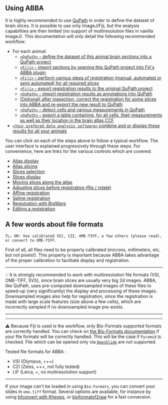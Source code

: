 ## Using ABBA

It is highly recommended to use [QuPath](https://qupath.github.io/) in order to define the dataset of brain slices. It is possible to use only ImageJ/Fiji, but the analysis capabilities are then limited (no support of multiresolution files in vanilla ImageJ). This documentation will only detail the following recommended workflow:

* For each animal:
  * [`<QuPath>` - define the dataset of this animal brain sections into a QuPath project]()
  * [`<Fiji>` - import sections by opening this QuPath project into Fiji's ABBA plugin]()
  * [`<Fiji>` - perform various steps of registration (manual, automated or semi automated) for all required slices]()
  * [`<Fiji>` - export registration results to the original QuPath project]()
  * [`<QuPath>` - import registration results as annotations into QuPath]()
  * [(Optional) after inspection, correct the registration for some slices into ABBA and re-export the new result to QuPath]()
  * [`<QuPath>` - detect cells and various measurements in QuPath]()
  * [`<QuPath>` - export a table containing, for all cells, their measurements as well as their location in the brain atlas CCF]()
*  [`<Your prefered data analysis software>` combine and or display these results for all your animals]()

You can click on each of the steps above to follow a typical workflow. The user interface is explained progressively through these steps. For convenience, here are links for the various controls which are covered:
* [Atlas display]()
* [Atlas slicing]()
* [Slices selection]()
* [Slices display]()
* [Moving slices along the atlas]()
* [Adjusting slices before registration (flip / rotate)]()
* [Affine registration]()
* [Spline registration]()
* [Registration with BigWarp]()
* [Editing a registration]()


## A few words about file formats
```
TL; DR: Use calibrated VSI, CZI, OME-TIFF, a few others (please read), 
or convert to OME-TIFF.
```


First of all, all files need to be properly calibrated (microns, millimeters, etc, but not pixels!). This property is important because ABBA takes advantage of the proper calibration to facilitate display and registration. 

---

 :bulb: It is strongly recommended to work with multiresolution file formats (VSI, OME-TIFF, SVS), since brain slices are usually very big 2d images. ABBA, like QuPath, uses pre-computed downsampled images of these files to speed-up (very significantly) the display and processing of these images. Downsampled images also help for registration, since the registration is made with large scale features (size above  a few cells), which are incorrectly sampled if no downsampled image pre-exists.

---

---

:warning: Because Fiji is used is the workflow, only Bio-Formats supported formats are correctly handled. You can check on  [the Bio-Formats documentation](https://docs.openmicroscopy.org/bio-formats/6.6.1/supported-formats.html) if your file formats will be correctly handled. This will be the case if `Pyramid` is checked. File which can be opened only via [`OpenSlide`](https://openslide.org/) are not supported.

Tested file formats for ABBA :

* VSI (Olympus, +++)
* CZI (Zeiss, +++, not fully tested)
* LIF (Leica, +, no multiresolution support)

---

If your image can't be loaded in using `Bio-Formats`, you can convert your slides in `ome.tiff` format. Several options are available, for instance by using [bfconvert with Kheops](https://c4science.ch/w/bioimaging_and_optics_platform_biop/image-processing/imagej_tools/ijp-kheops/), or [bioformatsf2raw](https://c4science.ch/w/bioimaging_and_optics_platform_biop/image-processing/qupath/ome-tiff-conversion/) for a fast conversion.